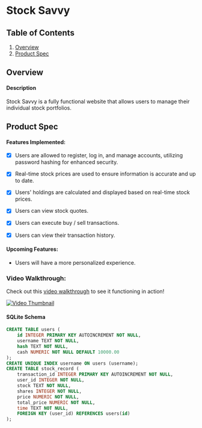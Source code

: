 # Stock Savvy

## Table of Contents

1. [Overview](#Overview)
2. [Product Spec](#Product-Spec)

## Overview

#### Description

Stock Savvy is a fully functional website that allows users to manage their individual stock portfolios.

## Product Spec

#### Features Implemented: 
- [x] Users are allowed to register, log in, and manage accounts, utilizing password hashing for enhanced security.
- [x] Real-time stock prices are used to ensure information is accurate and up to date.
- [x] Users' holdings are calculated and displayed based on real-time stock prices.
- [x] Users can view stock quotes.
- [x] Users can execute buy / sell transactions.
- [x] Users can view their transaction history.


#### Upcoming Features:
+ Users will have a more personalized experience.

### Video Walkthrough:

Check out this [video walkthrough](https://youtu.be/5LNKwCcenC8) to see it functioning in action!

[![Video Thumbnail](https://img.youtube.com/vi/5LNKwCcenC8/hqdefault.jpg)](https://www.youtube.com/watch?v=5LNKwCcenC8)

#### SQLite Schema
```sql
CREATE TABLE users (
    id INTEGER PRIMARY KEY AUTOINCREMENT NOT NULL,
    username TEXT NOT NULL,
    hash TEXT NOT NULL,
    cash NUMERIC NOT NULL DEFAULT 10000.00
);
CREATE UNIQUE INDEX username ON users (username);
CREATE TABLE stock_record (
    transaction_id INTEGER PRIMARY KEY AUTOINCREMENT NOT NULL,
    user_id INTEGER NOT NULL,
    stock TEXT NOT NULL,
    shares INTEGER NOT NULL,
    price NUMERIC NOT NULL,
    total_price NUMERIC NOT NULL,
    time TEXT NOT NULL,
    FOREIGN KEY (user_id) REFERENCES users(id)
);
```

